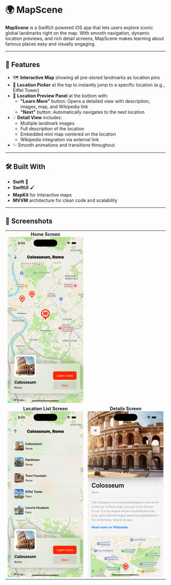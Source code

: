 # 🌍 MapScene

**MapScene** is a SwiftUI-powered iOS app that lets users explore iconic global landmarks right on the map. With smooth navigation, dynamic location previews, and rich detail screens, MapScene makes learning about famous places easy and visually engaging.

---

## 📱 Features

- 🗺️ **Interactive Map** showing all pre-stored landmarks as location pins  
- 📍 **Location Picker** at the top to instantly jump to a specific location (e.g., Eiffel Tower)  
- 📌 **Location Preview Panel** at the bottom with:
  - **"Learn More"** button: Opens a detailed view with description, images, map, and Wikipedia link  
  - **"Next"** button: Automatically navigates to the next location  
- 💡 **Detail View** includes:
  - Multiple landmark images
  - Full description of the location
  - Embedded mini map centered on the location
  - Wikipedia integration via external link  
- ✨ Smooth animations and transitions throughout

---

## 🛠️ Built With

- **Swift** 🧠
- **SwiftUI** 🖌️
- **MapKit** for interactive maps
- **MVVM** architecture for clean code and scalability

---

## 📸 Screenshots

<table>
  <tr>
    <td align="center">
      <strong>Home Screen</strong><br>
      <img src="Assets/Home.png" alt="Home Screen" width="250"/>
    </td>
  </tr>
  <tr>
    <td align="center">
      <strong>Location List Screen</strong><br>
      <img src="Assets/list.png" alt="Add Items Screen" width="250"/>
    </td>
    <td align="center">
      <strong>Details Screen</strong><br>
      <img src="Assets/Details.png" alt="Edit Screen" width="250"/>
    </td>
  </tr>
</table>
